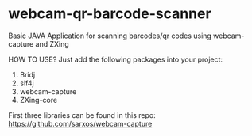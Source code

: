 # webcam-qr-barcode-scanner

Basic JAVA Application for scanning barcodes/qr codes using webcam-capture and ZXing

HOW TO USE?
Just add the following packages into your project:
1. Bridj
2. slf4j
3. webcam-capture
4. ZXing-core

First three libraries can be found in this repo: https://github.com/sarxos/webcam-capture
